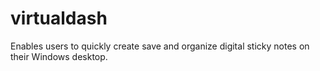 # virtualdash
Enables users to quickly create save and organize digital sticky notes on their Windows desktop.
